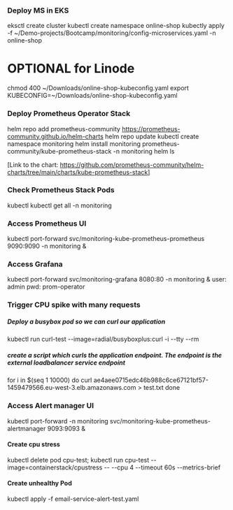 ### Deploy MS in EKS
eksctl create cluster
kubectl create namespace online-shop
kubectly apply -f ~/Demo-projects/Bootcamp/monitoring/config-microservices.yaml -n online-shop

# OPTIONAL for Linode
chmod 400 ~/Downloads/online-shop-kubeconfig.yaml
export KUBECONFIG=~/Downloads/online-shop-kubeconfig.yaml


### Deploy Prometheus Operator Stack
helm repo add prometheus-community https://prometheus-community.github.io/helm-charts
helm repo update
kubectl create namespace monitoring
helm install monitoring prometheus-community/kube-prometheus-stack -n monitoring
helm ls

[Link to the chart: https://github.com/prometheus-community/helm-charts/tree/main/charts/kube-prometheus-stack]

### Check Prometheus Stack Pods
kubectl 
kubectl get all -n monitoring

### Access Prometheus UI
kubectl port-forward svc/monitoring-kube-prometheus-prometheus 9090:9090 -n monitoring &

### Access Grafana
kubectl port-forward svc/monitoring-grafana 8080:80 -n monitoring &
user: admin
pwd: prom-operator

### Trigger CPU spike with many requests

##### Deploy a busybox pod so we can curl our application 
kubectl run curl-test --image=radial/busyboxplus:curl -i --tty --rm

##### create a script which curls the application endpoint. The endpoint is the external loadbalancer service endpoint
for i in $(seq 1 10000)
do
  curl ae4aee0715edc46b988c6ce67121bf57-1459479566.eu-west-3.elb.amazonaws.com > test.txt
done


### Access Alert manager UI
kubectl port-forward -n monitoring svc/monitoring-kube-prometheus-alertmanager 9093:9093 &

#### Create cpu stress
kubectl delete pod cpu-test; kubectl run cpu-test --image=containerstack/cpustress -- --cpu 4 --timeout 60s --metrics-brief

#### Create unhealthy Pod
kubectl apply -f email-service-alert-test.yaml